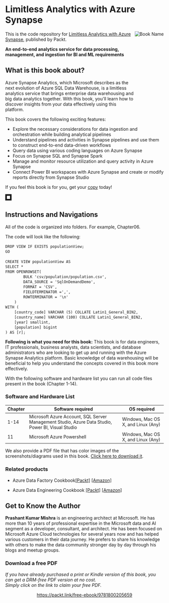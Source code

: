 # Limitless Analytics with Azure Synapse

<a href="https://www.packtpub.com/product/limitless-analytics-with-azure-synapse/9781800205659"><img src="https://static.packt-cdn.com/products/9781800205659/cover/smaller" alt="Book Name" height="256px" align="right"></a>

This is the code repository for [Limitless Analytics with Azure Synapse](https://www.packtpub.com/product/limitless-analytics-with-azure-synapse/9781800205659), published by Packt.

**An end-to-end analytics service for data processing, management, and ingestion for BI and ML requirements**

## What is this book about?
Azure Synapse Analytics, which Microsoft describes as the next evolution of Azure SQL Data Warehouse, is a limitless analytics service that brings enterprise data warehousing and big data analytics together. With this book, you'll learn how to discover insights from your data effectively using this platform.

This book covers the following exciting features: 
* Explore the necessary considerations for data ingestion and orchestration while building analytical pipelines
* Understand pipelines and activities in Synapse pipelines and use them to construct end-to-end data-driven workflows
* Query data using various coding languages on Azure Synapse
* Focus on Synapse SQL and Synapse Spark
* Manage and monitor resource utilization and query activity in Azure Synapse
* Connect Power BI workspaces with Azure Synapse and create or modify reports directly from Synapse Studio

If you feel this book is for you, get your [copy](https://www.amazon.com/Limitless-Analytics-Azure-Synapse-end/dp/1800205651) today!

<a href="https://www.packtpub.com/?utm_source=github&utm_medium=banner&utm_campaign=GitHubBanner"><img src="https://raw.githubusercontent.com/PacktPublishing/GitHub/master/GitHub.png" alt="https://www.packtpub.com/" border="5" /></a>

## Instructions and Navigations
All of the code is organized into folders. For example, Chapter06.

The code will look like the following:
```
DROP VIEW IF EXISTS populationView;
GO

CREATE VIEW populationView AS
SELECT * 
FROM OPENROWSET(
        BULK 'csv/population/population.csv',
        DATA_SOURCE = 'SqlOnDemandDemo',
        FORMAT = 'CSV', 
        FIELDTERMINATOR =',', 
        ROWTERMINATOR = '\n'
    )
WITH (
    [country_code] VARCHAR (5) COLLATE Latin1_General_BIN2,
    [country_name] VARCHAR (100) COLLATE Latin1_General_BIN2,
    [year] smallint,
    [population] bigint
) AS [r];

```

**Following is what you need for this book:**
This book is for data engineers, IT professionals, business analysts, data scientists, and database administrators who are looking to get up and running with the Azure Synapse Analytics platform. Basic knowledge of data warehousing will be beneficial to help you understand the concepts covered in this book more effectively.

With the following software and hardware list you can run all code files present in the book (Chapter 1-14).

### Software and Hardware List

| Chapter  | Software required                                                                                  | OS required                        |
| -------- | ---------------------------------------------------------------------------------------------------| -----------------------------------|
| 1-14     | Microsoft Azure Account, SQL Server Management Studio, Azure Data Studio, Power BI, Visual Studio  | Windows, Mac OS X, and Linux (Any) |
| 11       | Microsoft Azure Powershell                                                                         | Windows, Mac OS X, and Linux (Any) |


We also provide a PDF file that has color images of the screenshots/diagrams used in this book. [Click here to download it](https://static.packt-cdn.com/downloads/9781800205659_ColorImages.pdf).

### Related products <Other books you may enjoy>
* Azure Data Factory Cookbook[[Packt]](https://www.packtpub.com/product/azure-data-factory-cookbook/9781800565296) [[Amazon]](https://www.amazon.com/Azure-Data-Factory-Cookbook-integration/dp/1800565291)

* Azure Data Engineering Cookbook [[Packt]](https://www.packtpub.com/product/azure-data-engineering-cookbook/9781800206557) [[Amazon]](https://www.amazon.com/Azure-Data-Engineering-Cookbook-implement/dp/1800206550)

## Get to Know the Author
**Prashant Kumar Mishra**
is an engineering architect at Microsoft. He has more than 10 years of professional expertise in the Microsoft data and AI segment as a developer, consultant, and architect. He has been focused on Microsoft Azure Cloud technologies for several years now and has helped various customers in their data journey. He prefers to share his knowledge with others to make the data community stronger day by day through his blogs and meetup groups.
### Download a free PDF

 <i>If you have already purchased a print or Kindle version of this book, you can get a DRM-free PDF version at no cost.<br>Simply click on the link to claim your free PDF.</i>
<p align="center"> <a href="https://packt.link/free-ebook/9781800205659">https://packt.link/free-ebook/9781800205659 </a> </p>